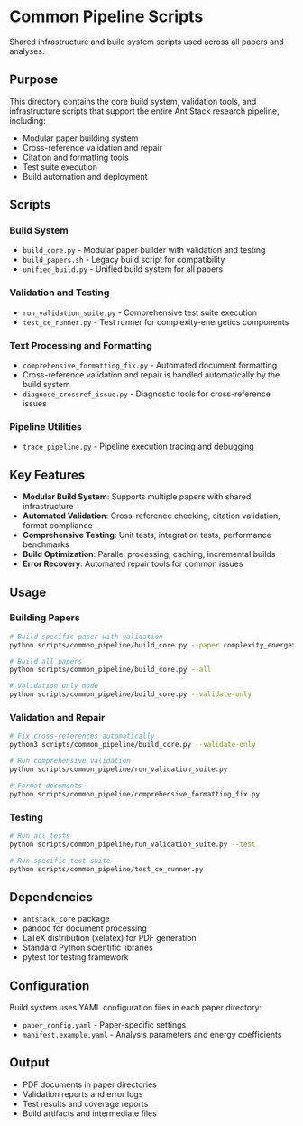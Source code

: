 # Common Pipeline Scripts

Shared infrastructure and build system scripts used across all papers and analyses.

## Purpose

This directory contains the core build system, validation tools, and infrastructure scripts that support the entire Ant Stack research pipeline, including:

- Modular paper building system
- Cross-reference validation and repair
- Citation and formatting tools
- Test suite execution
- Build automation and deployment

## Scripts

### Build System
- `build_core.py` - Modular paper builder with validation and testing
- `build_papers.sh` - Legacy build script for compatibility
- `unified_build.py` - Unified build system for all papers

### Validation and Testing
- `run_validation_suite.py` - Comprehensive test suite execution
- `test_ce_runner.py` - Test runner for complexity-energetics components

### Text Processing and Formatting
- `comprehensive_formatting_fix.py` - Automated document formatting
- Cross-reference validation and repair is handled automatically by the build system
- `diagnose_crossref_issue.py` - Diagnostic tools for cross-reference issues

### Pipeline Utilities
- `trace_pipeline.py` - Pipeline execution tracing and debugging

## Key Features

- **Modular Build System**: Supports multiple papers with shared infrastructure
- **Automated Validation**: Cross-reference checking, citation validation, format compliance
- **Comprehensive Testing**: Unit tests, integration tests, performance benchmarks
- **Build Optimization**: Parallel processing, caching, incremental builds
- **Error Recovery**: Automated repair tools for common issues

## Usage

### Building Papers
```bash
# Build specific paper with validation
python scripts/common_pipeline/build_core.py --paper complexity_energetics

# Build all papers
python scripts/common_pipeline/build_core.py --all

# Validation only mode
python scripts/common_pipeline/build_core.py --validate-only
```

### Validation and Repair
```bash
# Fix cross-references automatically
python3 scripts/common_pipeline/build_core.py --validate-only

# Run comprehensive validation
python scripts/common_pipeline/run_validation_suite.py

# Format documents
python scripts/common_pipeline/comprehensive_formatting_fix.py
```

### Testing
```bash
# Run all tests
python scripts/common_pipeline/run_validation_suite.py --test

# Run specific test suite
python scripts/common_pipeline/test_ce_runner.py
```

## Dependencies

- `antstack_core` package
- pandoc for document processing
- LaTeX distribution (xelatex) for PDF generation
- Standard Python scientific libraries
- pytest for testing framework

## Configuration

Build system uses YAML configuration files in each paper directory:
- `paper_config.yaml` - Paper-specific settings
- `manifest.example.yaml` - Analysis parameters and energy coefficients

## Output

- PDF documents in paper directories
- Validation reports and error logs
- Test results and coverage reports
- Build artifacts and intermediate files
